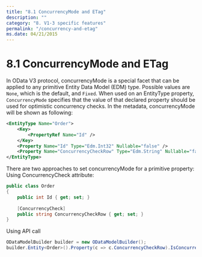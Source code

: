 ```yaml
---
title: "8.1 ConcurrencyMode and ETag"
description: ""
category: "8. V1-3 specific features"
permalink: "/concurrency-and-etag"
ms.date: 04/21/2015
---
```

# 8.1 ConcurrencyMode and ETag

In OData V3 protocol, concurrencyMode is a special facet that can be applied to any primitive Entity Data Model (EDM) type. Possible values are `None`, which is the default, and `Fixed`. When used on an EntityType property, `ConcurrencyMode` specifies that the value of that declared property should be used for optimistic concurrency checks. In the metadata, concurrencyMode will be shown as following:

```XML
<EntityType Name="Order">
    <Key>
        <PropertyRef Name="Id" />
    </Key>
    <Property Name="Id" Type="Edm.Int32" Nullable="false" />
    <Property Name="ConcurrencyCheckRow" Type="Edm.String" Nullable="false" ConcurrencyMode="Fixed" /> />  
</EntityType>
```

There are two approaches to set concurrencyMode for a primitive property:
Using ConcurrencyCheck attribute:

```C#
public class Order
{
    public int Id { get; set; }
    
    [ConcurrencyCheck]
    public string ConcurrencyCheckRow { get; set; }
}
```

Using API call

```C#
ODataModelBuilder builder = new ODataModelBuilder();
builder.Entity<Order>().Property(c => c.ConcurrencyCheckRow).IsConcurrencyToken;
```
